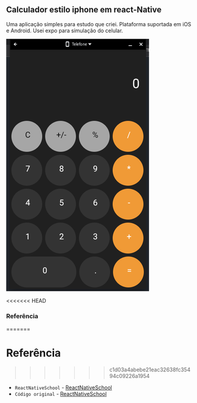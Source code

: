 ## Calculador estilo iphone em react-Native

Uma aplicação simples para estudo que criei.
Plataforma suportada em iOS e Android.
Usei expo para simulação do celular.

![Demo](./assets/Screenshot%202023-01-08%2013.50.18.png)

<<<<<<< HEAD
### Referência
=======
# Referência
>>>>>>> c1d03a4abebe21eac32638fc35494c09226a1954
- `ReactNativeSchool` - [ReactNativeSchool](https://github.com/ReactNativeSchool)
- `Código original` - [ReactNativeSchool](https://github.com/ReactNativeSchool/react-native-calculator) 